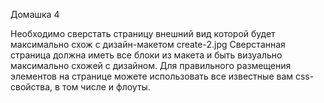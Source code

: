 Домашка 4

Необходимо сверстать страницу внешний вид которой будет максимально схож с дизайн-макетом create-2.jpg   Сверстанная страница должна иметь все блоки из макета и быть визуально максимально схожей с дизайном. Для  правильного размещения элементов  на странице можете использовать все известные вам css-свойства, в том числе и флоуты.